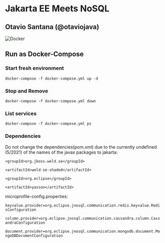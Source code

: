 # Jakarta EE Meets NoSQL

## Otavio Santana (@otaviojava)

![Docker](https://www.docker.com/sites/default/files/horizontal_large.png)

## Run as Docker-Compose

### Start fresh environment

`docker-compose -f docker-compose.yml up -d`

### Stop and Remove

`docker-compose -f docker-compose.yml down`

###  List services

`docker-compose -f docker-compose.yml ps`

###  Dependencies

Do not change the dependencies(pom.xml) due to the currently undefined (5/2021) of the names of the javax packages to jakarta:

`<groupId>org.jboss.weld.se</groupId>`

`<artifactId>weld-se-shaded</artifactId>`

`<groupId>org.eclipse</groupId>`

`<artifactId>yasson</artifactId>`

microprofile-config.properties:

`keyvalue.provider=org.eclipse.jnosql.communication.redis.keyvalue.RedisConfiguration`

`column.provider=org.eclipse.jnosql.communication.cassandra.column.CassandraConfiguration`

`document.provider=org.eclipse.jnosql.communication.mongodb.document.MongoDBDocumentConfiguration`
